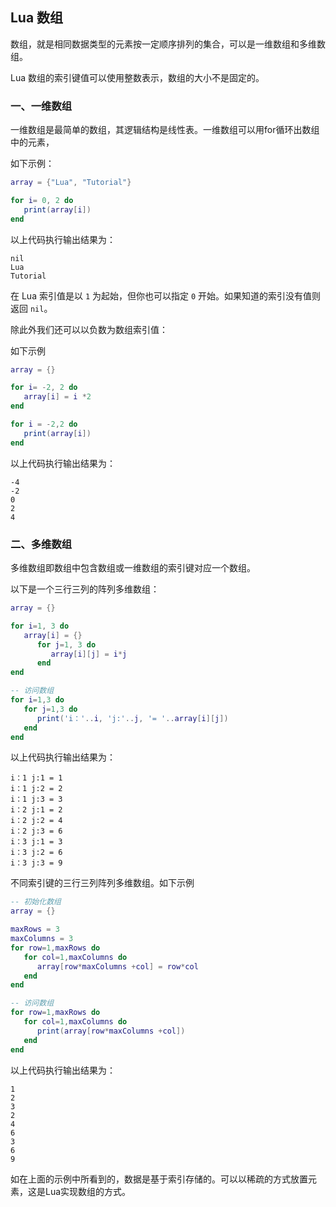 ## Lua 数组
数组，就是相同数据类型的元素按一定顺序排列的集合，可以是一维数组和多维数组。

Lua 数组的索引键值可以使用整数表示，数组的大小不是固定的。

### 一、一维数组
一维数组是最简单的数组，其逻辑结构是线性表。一维数组可以用for循环出数组中的元素，

如下示例：
```lua
array = {"Lua", "Tutorial"}

for i= 0, 2 do
   print(array[i])
end
```
以上代码执行输出结果为：
```
nil
Lua
Tutorial
```
在 Lua 索引值是以 `1` 为起始，但你也可以指定 `0` 开始。如果知道的索引没有值则返回 `nil`。

除此外我们还可以以负数为数组索引值：

如下示例
```lua
array = {}

for i= -2, 2 do
   array[i] = i *2
end

for i = -2,2 do
   print(array[i])
end
```
以上代码执行输出结果为：
```
-4
-2
0
2
4
```

### 二、多维数组
多维数组即数组中包含数组或一维数组的索引键对应一个数组。

以下是一个三行三列的阵列多维数组：
```lua
array = {}

for i=1, 3 do
   array[i] = {}
      for j=1, 3 do
         array[i][j] = i*j
      end
end

-- 访问数组
for i=1,3 do
   for j=1,3 do
      print('i：'..i, 'j:'..j, '= '..array[i][j])
   end
end
```
以上代码执行输出结果为：
```
i：1	j:1	= 1
i：1	j:2	= 2
i：1	j:3	= 3
i：2	j:1	= 2
i：2	j:2	= 4
i：2	j:3	= 6
i：3	j:1	= 3
i：3	j:2	= 6
i：3	j:3	= 9
```

不同索引键的三行三列阵列多维数组。如下示例
```lua
-- 初始化数组
array = {}

maxRows = 3
maxColumns = 3
for row=1,maxRows do
   for col=1,maxColumns do
      array[row*maxColumns +col] = row*col
   end
end

-- 访问数组
for row=1,maxRows do
   for col=1,maxColumns do
      print(array[row*maxColumns +col])
   end
end
```
以上代码执行输出结果为：
```
1
2
3
2
4
6
3
6
9
```
如在上面的示例中所看到的，数据是基于索引存储的。可以以稀疏的方式放置元素，这是Lua实现数组的方式。

